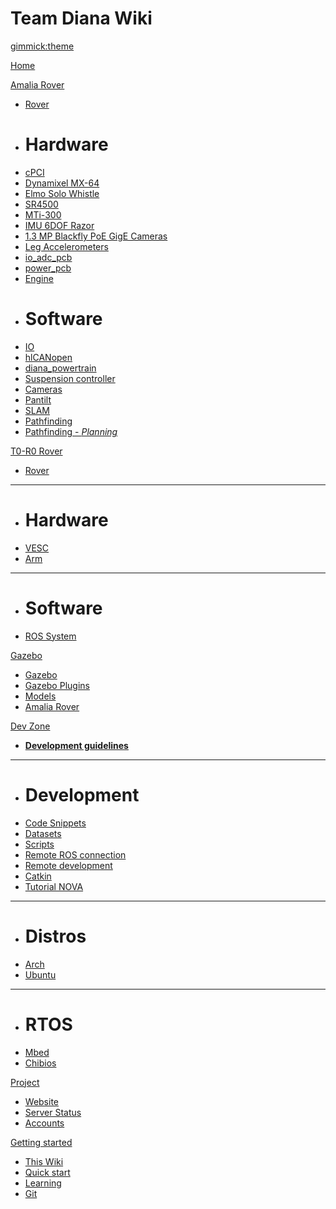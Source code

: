 # Team Diana Wiki

[gimmick:theme](spacelab)

[Home](index.md)

[Amalia Rover]()

  * [Rover](pages/amalia_rover.md)
  * # Hardware
  * [cPCI](pages/cpci.md)
  * [Dynamixel MX-64](pages/dynamixel_mx-64.md)
  * [Elmo Solo Whistle](pages/elmo_solo_whistle.md)
  * [SR4500](pages/sr4500.md)
  * [MTi-300](pages/mti-300.md)
  * [IMU 6DOF Razor](pages/6dof_razor.md)
  * [1.3 MP Blackfly PoE GigE Cameras](pages/blackfly_poe_gige.md)
  * [Leg Accelerometers](pages/mma7361lc.md)
  * [io_adc_pcb](pages/io_adc_pcb.md)
  * [power_pcb](pages/power_pcb.md)
  * [Engine](pages/wheel_engine.md)
  * # Software
  * [IO](pages/io.md)
  * [hlCANopen](pages/hlcanopen.md)
  * [diana_powertrain](pages/diana_powertrain.md)
  * [Suspension controller](pages/suspension_controller.md)
  * [Cameras](pages/cameras.md)
  * [Pantilt](pages/pantilt.md)
  * [SLAM](pages/slam.md)
  * [Pathfinding](pages/pathfinding.md)
  * [Pathfinding - *Planning*](pages/pathfinding-planning.md)

[T0-R0 Rover]()

  * [Rover](pages/t0r0_rover.md)
  - - - -
  * # Hardware
  * [VESC](pages/vesc.md)
  * [Arm](pages/t0r0_arm_hardware.md)
  - - - -
  * # Software
  * [ROS System](pages/t0r0-ros-system.md)

[Gazebo]()

  * [Gazebo](pages/gazebo.md)
  * [Gazebo Plugins](pages/gazebo_ros_pkgs.md#gazebo_plugins)
  * [Models](pages/gazebo_models.md)
  * [Amalia Rover](pages/gazebo_amalia_rover.md)

[Dev Zone]()

  * [**Development guidelines**](pages/development_guidelines.md)
  - - - -
  * # Development
  * [Code Snippets](pages/code_snippets.md)
  * [Datasets](pages/datasets.md)
  * [Scripts](pages/scripts.md)
  * [Remote ROS connection](pages/remote.md)
  * [Remote development](pages/remote_development.md)
  * [Catkin](pages/catkin.md)
  * [Tutorial NOVA](pages/nova_tutorials.md)
  - - - -
  * # Distros
  * [Arch](pages/archlinux.md)
  * [Ubuntu](pages/ubuntu.md)
  - - - -
  * # RTOS
  * [Mbed](pages/mbed.md)
  * [Chibios](pages/chibios.md)

[Project]()

  * [Website](http://teamdiana.org/)
  * [Server Status](pages/server_status.md)
  * [Accounts](pages/accounts.md)

[Getting started]()

  * [This Wiki](pages/this_wiki.md)
  * [Quick start](pages/getting_started.md)
  * [Learning](pages/learning.md)
  * [Git](pages/git_getting_started.md)

<!-- A more complex navigation example: ----------------------------------------

[Menu Item 1]()

  * # SubMenu Heading 1
  * [SubMenu Item 1](pages/subitem1.md)
  * [SubMenu Item 2](pages/subitem2.md)
  - - - -
  * # SubMenu Heading 2
  * [SubMenu Item 3](pages/subitem3.md)
  - - - -
  * # SubMenu Heading 3
  * [SubMenu Item 3](pages/subitem3.md)

[Menu Item 2](pages/item2.md)

[Menu Item 3](pages/item3.md)

---------------------------------------------------------------------------- -->

<!--
-- Change the Language
-- Could be useful when there's more than one language wiki.
-->

<!--
[Change the Language]()

  * [English (United States)](/en_US/)
  * [English (United Kingdom)](/en_GB/)
  * [Italian](/it/)
-->

<!--
-- Let the user choose a theme
-- (Read: http://dynalon.github.io/mdwiki/#!quickstart.md#Adding_a_navigation)
-->

<!--
[gimmick:themechooser](Choose theme)
-->
